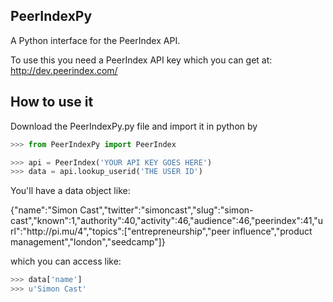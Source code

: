 PeerIndexPy
------------------

A Python interface for the PeerIndex API.

To use this you need a PeerIndex API key which 
    you can get at: http://dev.peerindex.com/

How to use it
------------------

Download the PeerIndexPy.py file and import it in python by
```python
>>> from PeerIndexPy import PeerIndex

>>> api = PeerIndex('YOUR API KEY GOES HERE')
>>> data = api.lookup_userid('THE USER ID')
```

You'll have a data object like:

{"name":"Simon Cast","twitter":"simoncast","slug":"simon-cast","known":1,"authority":40,"activity":46,"audience":46,"peerindex":41,"url":"http:\/\/pi.mu\/4","topics":["entrepreneurship","peer influence","product management","london","seedcamp"]}

which you can access like: 

```python
>>> data['name']
>>> u'Simon Cast'
```